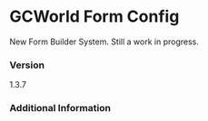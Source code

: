 # GCWorld Form Config

New Form Builder System.  Still a work in progress.




### Version
1.3.7

### Additional Information
